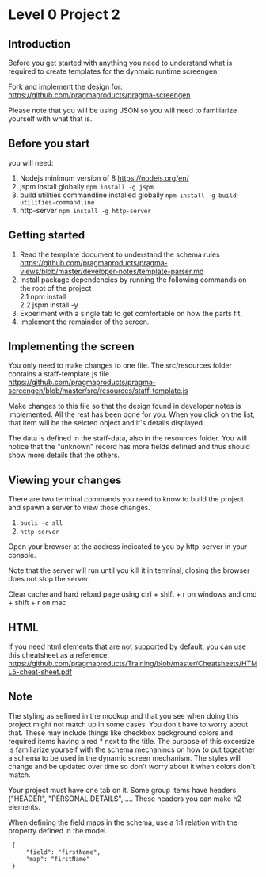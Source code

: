 # Level 0 Project 2

## Introduction
 Before you get started with anything you need to understand what is required to create templates for the dynmaic runtime screengen.
 
 Fork and implement the design for:  
 https://github.com/pragmaproducts/pragma-screengen
 
 Please note that you will be using JSON so you will need to familiarize yourself with what that is.
 
 ## Before you start
 you will need:
 1. Nodejs minimum version of 8 https://nodejs.org/en/
 1. jspm install globally `npm install -g jspm`
 1. build utilities commandline installed globally `npm install -g build-utilities-commandline`
 1. http-server `npm install -g http-server`
 
 ## Getting started
 1. Read the template document to understand the schema rules  
 https://github.com/pragmaproducts/pragma-views/blob/master/developer-notes/template-parser.md
 1. Install package dependencies by running the following commands on the root of the project  
 2.1 npm install  
 2.2 jspm install -y
 1. Experiment with a single tab to get comfortable on how the parts fit.
 1. Implement the remainder of the screen.
 
 ## Implementing the screen
 You only need to make changes to one file.
 The src/resources folder contains a staff-template.js file.
 https://github.com/pragmaproducts/pragma-screengen/blob/master/src/resources/staff-template.js
 
 Make changes to this file so that the design found in developer notes is implemented.
 All the rest has been done for you. When you click on the list, that item will be the selcted object and it's details displayed.

 The data is defined in the staff-data, also in the resources folder. You will notice that the "unknown" record has more fields defined and thus should show more details that the others.
 
 ## Viewing your changes
 There are two terminal commands you need to know to build the project and spawn a server to view those changes.
 
 1. `bucli -c all`
 2. `http-server`
 
 Open your browser at the address indicated to you by http-server in your console.
 
 Note that the server will run until you kill it in terminal, closing the browser does not stop the server.
 
 Clear cache and hard reload page using
 ctrl + shift + r on windows and 
 cmd + shift + r on mac
 
 ## HTML
 If you need html elements that are not supported by default, you can use this cheatsheet as a reference:  
 https://github.com/pragmaproducts/Training/blob/master/Cheatsheets/HTML5-cheat-sheet.pdf
 
## Note
The styling as sefined in the mockup and that you see when doing this project might not match up in some cases. 
You don't have to worry about that. These may include things like checkbox background colors and required items having a red * next to the title. The purpose of this excersize is familiarize yourself with the schema mechanincs on how to put togeather a schema to be used in the dynamic screen mechanism. The styles will change and be updated over time so don't worry about it when colors don't match.

Your project must have one tab on it.
Some group items have headers ("HEADER", "PERSONAL DETAILS", .... These headers you can make h2 elements.

When defining the field maps in the schema, use a 1:1 relation with the property defined in the model.
```
 {
     "field": "firstName",
     "map": "firstName"
 }
```


